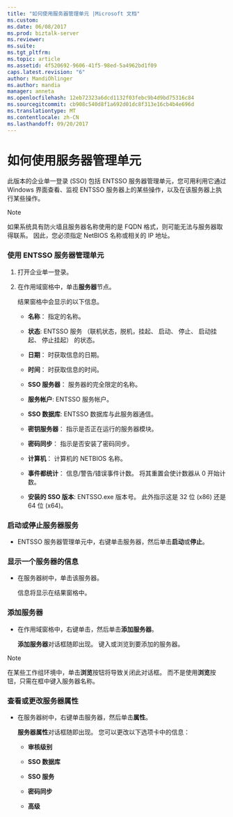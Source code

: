 ```yaml
---
title: "如何使用服务器管理单元 |Microsoft 文档"
ms.custom: 
ms.date: 06/08/2017
ms.prod: biztalk-server
ms.reviewer: 
ms.suite: 
ms.tgt_pltfrm: 
ms.topic: article
ms.assetid: 4f520692-9606-41f5-98ed-5a4962bd1f09
caps.latest.revision: "6"
author: MandiOhlinger
ms.author: mandia
manager: anneta
ms.openlocfilehash: 12eb72323a6dcd1132f03febc9b4d9bd75316c84
ms.sourcegitcommit: cb908c540d8f1a692d01dc8f313e16cb4b4e696d
ms.translationtype: MT
ms.contentlocale: zh-CN
ms.lasthandoff: 09/20/2017
---
```

# <a name="how-to-use-the-servers-snap-in"></a>如何使用服务器管理单元
此版本的企业单一登录 (SSO) 包括 ENTSSO 服务器管理单元，您可用利用它通过 Windows 界面查看、监视 ENTSSO 服务器上的某些操作，以及在该服务器上执行某些操作。  
  
> [!NOTE]
>  如果系统具有防火墙且服务器名称使用的是 FQDN 格式，则可能无法与服务器取得联系。 因此，您必须指定 NetBIOS 名称或相关的 IP 地址。  
  
### <a name="to-use-the-entsso-servers-snap-in"></a>使用 ENTSSO 服务器管理单元  
  
1.  打开企业单一登录。  
  
2.  在作用域窗格中，单击**服务器**节点。  
  
     结果窗格中会显示的以下信息。  
  
    -   **名称**： 指定的名称。  
  
    -   **状态**: ENTSSO 服务 （联机状态，脱机，挂起、 启动、 停止、 启动挂起、 停止挂起） 的状态。  
  
    -   **日期**： 时获取信息的日期。  
  
    -   **时间**： 时获取信息的时间。  
  
    -   **SSO 服务器**： 服务器的完全限定的名称。  
  
    -   **服务帐户**: ENTSSO 服务帐户。  
  
    -   **SSO 数据库**: ENTSSO 数据库与此服务器通信。  
  
    -   **密钥服务器**： 指示是否正在运行的服务器模块。  
  
    -   **密码同步**： 指示是否安装了密码同步。  
  
    -   **计算机**： 计算机的 NETBIOS 名称。  
  
    -   **事件都统计**： 信息/警告/错误事件计数。 将其重置会使计数器从 0 开始计数。  
  
    -   **安装的 SSO 版本**: ENTSSO.exe 版本号。 此外指示这是 32 位 (x86) 还是 64 位 (x64)。  
  
### <a name="to-start-or-stop-the-server-service"></a>启动或停止服务器服务  
  
-   ENTSSO 服务器管理单元中，右键单击服务器，然后单击**启动**或**停止**。  
  
### <a name="to-display-information-for-one-server"></a>显示一个服务器的信息  
  
-   在服务器树中，单击该服务器。  
  
     信息将显示在结果窗格中。  
  
### <a name="to-add-a-server"></a>添加服务器  
  
-   在作用域窗格中，右键单击，然后单击**添加服务器**。  
  
     **添加服务器**对话框随即出现。 键入或浏览到要添加的服务器。  
  
> [!NOTE]
>  在某些工作组环境中，单击**浏览**按钮将导致关闭此对话框。 而不是使用**浏览**按钮，只需在框中键入服务器名称。  
  
### <a name="to-view-or-change-server-properties"></a>查看或更改服务器属性  
  
-   在服务器树中，右键单击服务器，然后单击**属性**。  
  
     **服务器属性**对话框随即出现。 您可以更改以下选项卡中的信息：  
  
    -   **审核级别**  
  
    -   **SSO 数据库**  
  
    -   **SSO 服务**  
  
    -   **密码同步**  
  
    -   **高级**